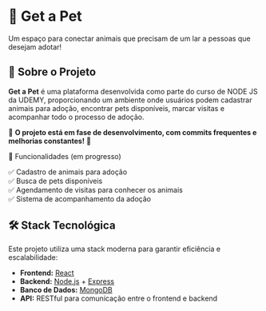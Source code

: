# 🐾 Get a Pet  

Um espaço para conectar animais que precisam de um lar a pessoas que desejam adotar!  

## 📌 Sobre o Projeto  

**Get a Pet** é uma plataforma desenvolvida como parte do curso de NODE JS da UDEMY, proporcionando um ambiente onde usuários podem cadastrar animais para adoção, encontrar pets disponíveis, marcar visitas e acompanhar todo o processo de adoção.  

🚧 **O projeto está em fase de desenvolvimento, com commits frequentes e melhorias constantes!** 🚧  

🚀 Funcionalidades (em progresso)  

✅ Cadastro de animais para adoção  
✅ Busca de pets disponíveis  
✅ Agendamento de visitas para conhecer os animais  
✅ Sistema de acompanhamento da adoção  


## 🛠 Stack Tecnológica  

Este projeto utiliza uma stack moderna para garantir eficiência e escalabilidade:  

- **Frontend:** [React](https://react.dev/)  
- **Backend:** [Node.js](https://nodejs.org/) + [Express](https://expressjs.com/)  
- **Banco de Dados:** [MongoDB](https://www.mongodb.com/)  
- **API:** RESTful para comunicação entre o frontend e backend


